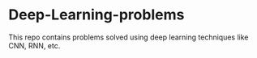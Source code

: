 # Deep-Learning-problems
This repo contains problems solved using deep learning techniques like CNN, RNN, etc.
